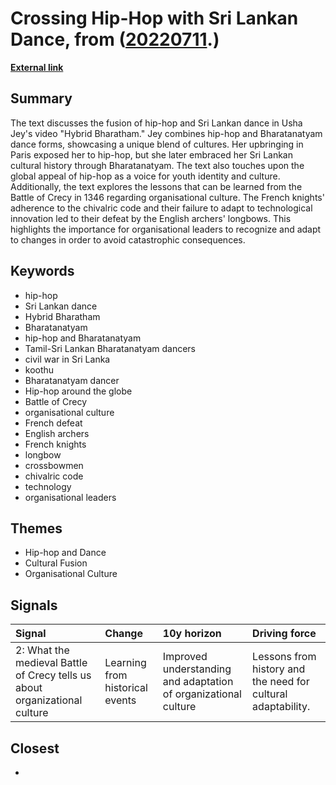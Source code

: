 # __Crossing Hip-Hop with Sri Lankan Dance__, from ([20220711](https://kghosh.substack.com/p/20220711).)

__[External link](https://justtwothings.substack.com/p/7-july-2022-hip-hop-culture)__



## Summary

The text discusses the fusion of hip-hop and Sri Lankan dance in Usha Jey's video "Hybrid Bharatham." Jey combines hip-hop and Bharatanatyam dance forms, showcasing a unique blend of cultures. Her upbringing in Paris exposed her to hip-hop, but she later embraced her Sri Lankan cultural history through Bharatanatyam. The text also touches upon the global appeal of hip-hop as a voice for youth identity and culture.   Additionally, the text explores the lessons that can be learned from the Battle of Crecy in 1346 regarding organisational culture. The French knights' adherence to the chivalric code and their failure to adapt to technological innovation led to their defeat by the English archers' longbows. This highlights the importance for organisational leaders to recognize and adapt to changes in order to avoid catastrophic consequences.

## Keywords

* hip-hop
* Sri Lankan dance
* Hybrid Bharatham
* Bharatanatyam
* hip-hop and Bharatanatyam
* Tamil-Sri Lankan Bharatanatyam dancers
* civil war in Sri Lanka
* koothu
* Bharatanatyam dancer
* Hip-hop around the globe
* Battle of Crecy
* organisational culture
* French defeat
* English archers
* French knights
* longbow
* crossbowmen
* chivalric code
* technology
* organisational leaders

## Themes

* Hip-hop and Dance
* Cultural Fusion
* Organisational Culture

## Signals

| Signal                                                                     | Change                          | 10y horizon                                                     | Driving force                                                |
|:---------------------------------------------------------------------------|:--------------------------------|:----------------------------------------------------------------|:-------------------------------------------------------------|
| 2: What the medieval Battle of Crecy tells us about organizational culture | Learning from historical events | Improved understanding and adaptation of organizational culture | Lessons from history and the need for cultural adaptability. |

## Closest

* 